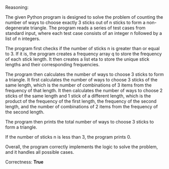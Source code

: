 Reasoning:

The given Python program is designed to solve the problem of counting the number of ways to choose exactly 3 sticks out of n sticks to form a non-degenerate triangle. The program reads a series of test cases from standard input, where each test case consists of an integer n followed by a list of n integers.

The program first checks if the number of sticks n is greater than or equal to 3. If it is, the program creates a frequency array q to store the frequency of each stick length. It then creates a list eta to store the unique stick lengths and their corresponding frequencies.

The program then calculates the number of ways to choose 3 sticks to form a triangle. It first calculates the number of ways to choose 3 sticks of the same length, which is the number of combinations of 3 items from the frequency of that length. It then calculates the number of ways to choose 2 sticks of the same length and 1 stick of a different length, which is the product of the frequency of the first length, the frequency of the second length, and the number of combinations of 2 items from the frequency of the second length.

The program then prints the total number of ways to choose 3 sticks to form a triangle.

If the number of sticks n is less than 3, the program prints 0.

Overall, the program correctly implements the logic to solve the problem, and it handles all possible cases.

Correctness: **True**